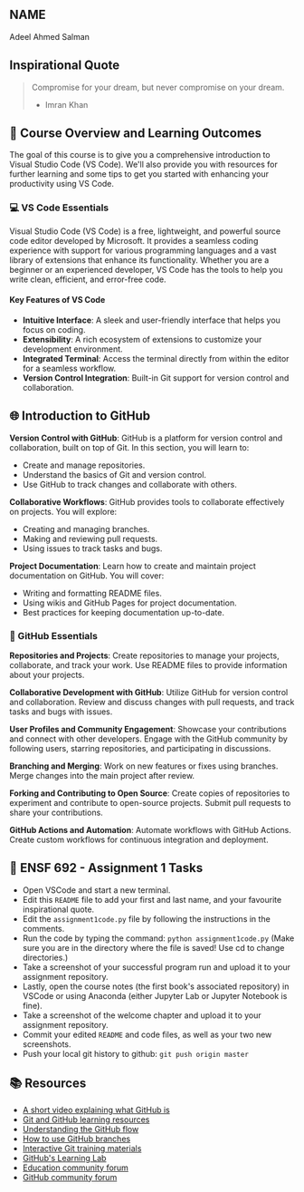 ## NAME
Adeel Ahmed Salman

## Inspirational Quote
> Compromise for your dream, but never compromise on your dream.
> - Imran Khan

## 📖 Course Overview and Learning Outcomes
The goal of this course is to give you a comprehensive introduction to Visual Studio Code (VS Code). We'll also provide you with resources for further learning and some tips to get you started with enhancing your productivity using VS Code.

### 💻 VS Code Essentials
Visual Studio Code (VS Code) is a free, lightweight, and powerful source code editor developed by Microsoft. It provides a seamless coding experience with support for various programming languages and a vast library of extensions that enhance its functionality. Whether you are a beginner or an experienced developer, VS Code has the tools to help you write clean, efficient, and error-free code.

#### **Key Features of VS Code**
* **Intuitive Interface**: A sleek and user-friendly interface that helps you focus on coding.
* **Extensibility**: A rich ecosystem of extensions to customize your development environment.
* **Integrated Terminal**: Access the terminal directly from within the editor for a seamless workflow.
* **Version Control Integration**: Built-in Git support for version control and collaboration.

## 🌐 Introduction to GitHub

**Version Control with GitHub**:
GitHub is a platform for version control and collaboration, built on top of Git. In this section, you will learn to:

* Create and manage repositories.
* Understand the basics of Git and version control.
* Use GitHub to track changes and collaborate with others.

**Collaborative Workflows**:
GitHub provides tools to collaborate effectively on projects. You will explore:

* Creating and managing branches.
* Making and reviewing pull requests.
* Using issues to track tasks and bugs.

**Project Documentation**:
Learn how to create and maintain project documentation on GitHub. You will cover:

* Writing and formatting README files.
* Using wikis and GitHub Pages for project documentation.
* Best practices for keeping documentation up-to-date.

### 🚀 GitHub Essentials

**Repositories and Projects**:
Create repositories to manage your projects, collaborate, and track your work. Use README files to provide information about your projects.

**Collaborative Development with GitHub**:
Utilize GitHub for version control and collaboration. Review and discuss changes with pull requests, and track tasks and bugs with issues.

**User Profiles and Community Engagement**:
Showcase your contributions and connect with other developers. Engage with the GitHub community by following users, starring repositories, and participating in discussions.

**Branching and Merging**:
Work on new features or fixes using branches. Merge changes into the main project after review.

**Forking and Contributing to Open Source**:
Create copies of repositories to experiment and contribute to open-source projects. Submit pull requests to share your contributions.

**GitHub Actions and Automation**:
Automate workflows with GitHub Actions. Create custom workflows for continuous integration and deployment.


## 📝 ENSF 692 - Assignment 1 Tasks
* Open VSCode and start a new terminal. 
* Edit this `README` file to add your first and last name, and your favourite inspirational quote.
* Edit the `assignment1code.py` file by following the instructions in the comments.
* Run the code by typing the command: `python assignment1code.py` (Make sure you are in the directory where the file is saved! Use cd to change directories.)
* Take a screenshot of your successful program run and upload it to your assignment repository.
* Lastly, open the course notes (the first book's associated repository) in VSCode or using Anaconda (either Jupyter Lab or Jupyter Notebook is fine).
* Take a screenshot of the welcome chapter and upload it to your assignment repository.
* Commit your edited `README` and code files, as well as your two new screenshots.
* Push your local git history to github: `git push origin master`

## 📚  Resources 
* [A short video explaining what GitHub is](https://www.youtube.com/watch?v=w3jLJU7DT5E&feature=youtu.be) 
* [Git and GitHub learning resources](https://docs.github.com/en/github/getting-started-with-github/git-and-github-learning-resources) 
* [Understanding the GitHub flow](https://guides.github.com/introduction/flow/)
* [How to use GitHub branches](https://www.youtube.com/watch?v=H5GJfcp3p4Q&feature=youtu.be)
* [Interactive Git training materials](https://githubtraining.github.io/training-manual/#/01_getting_ready_for_class)
* [GitHub's Learning Lab](https://lab.github.com/)
* [Education community forum](https://education.github.community/)
* [GitHub community forum](https://github.community/)
